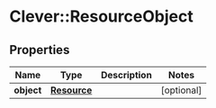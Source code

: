 # Clever::ResourceObject

## Properties
Name | Type | Description | Notes
------------ | ------------- | ------------- | -------------
**object** | [**Resource**](Resource.md) |  | [optional] 

